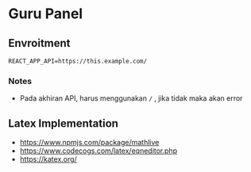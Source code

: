 # Guru Panel

## Envroitment
```
REACT_APP_API=https://this.example.com/
```
### Notes
- Pada akhiran API, harus menggunakan `/` , jika tidak maka akan error

## Latex Implementation
- https://www.npmjs.com/package/mathlive
- https://www.codecogs.com/latex/eqneditor.php
- https://katex.org/